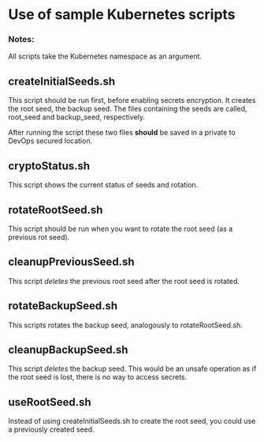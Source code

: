 # Use of sample Kubernetes scripts

### Notes:

All scripts take the Kubernetes namespace as an argument.

## createInitialSeeds.sh

This script should be run first, before enabling secrets encryption. It creates the root 
seed, the backup seed. The files containing the seeds are called, root_seed and backup_seed, respectively.

<p>After running the script these two files <b>should</b> be saved in a private to DevOps
secured location.

## cryptoStatus.sh

This script shows the current status of seeds and rotation.

## rotateRootSeed.sh

This script should be run when you want to rotate the root seed (as a previous rot seed).

## cleanupPreviousSeed.sh

This script <i>deletes</i> the previous root seed after the root seed is rotated.

## rotateBackupSeed.sh

This scripts rotates the backup seed, analogously to rotateRootSeed.sh.

## cleanupBackupSeed.sh

This script <i>deletes</i> the backup seed. This would be an unsafe operation
as if the root seed is lost, there is no way to access secrets.

## useRootSeed.sh

Instead of using createInitialSeeds.sh to create the root seed, you could use
a previously created seed.
